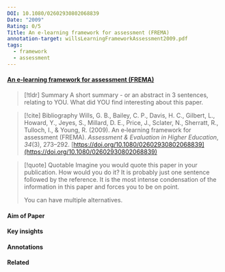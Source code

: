 ```yaml
---
DOI: 10.1080/02602930802068839
Date: "2009"
Rating: 0/5
Title: An e‐learning framework for assessment (FREMA)
annotation-target: willsLearningFrameworkAssessment2009.pdf
tags:
  - framework
  - assessment
---
```



#### [An e‐learning framework for assessment (FREMA)](willsLearningFrameworkAssessment2009.pdf)


> [!tldr] Summary
> A short summary - or an abstract in 3 sentences, relating to YOU. What did YOU find interesting about this paper. 

> [!cite] Bibliography
>Wills, G. B., Bailey, C. P., Davis, H. C., Gilbert, L., Howard, Y., Jeyes, S., Millard, D. E., Price, J., Sclater, N., Sherratt, R., Tulloch, I., & Young, R. (2009). An e‐learning framework for assessment (FREMA). _Assessment & Evaluation in Higher Education_, _34_(3), 273–292. [https://doi.org/10.1080/02602930802068839](https://doi.org/10.1080/02602930802068839)

> [!quote] Quotable
> Imagine you would quote this paper in your publication. How would you do it? It is probably just one sentence followed by the reference. It is the most intense condensation of the information in this paper and forces you to be on point. 
> 
> You can have multiple alternatives. 


#### Aim of Paper


#### Key insights 




#### Annotations





#### Related